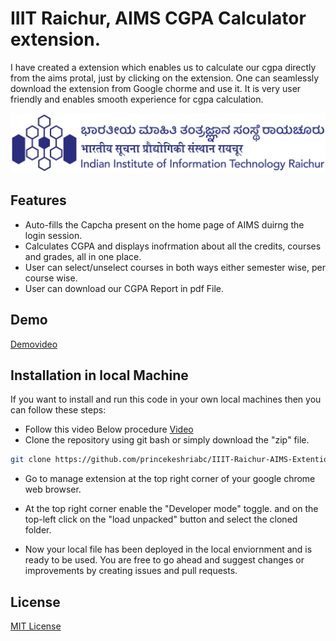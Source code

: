 # IIIT Raichur, AIMS CGPA Calculator extension.

I have created a extension which enables us to calculate our cgpa directly from the aims protal, just by clicking on the extension. One can seamlessly download the extension from Google chorme and use it. It is very user friendly and enables smooth experience for cgpa calculation.


![Logo](https://github.com/princekeshriabc/IIIT-Raichur-AIMS-Extention/blob/main/static/HorizontalBlue.png)



## Features

- Auto-fills the Capcha present on the home page of AIMS duirng the login session.
- Calculates CGPA and displays inofrmation about all the credits, courses and grades, all in one place. 
- User can select/unselect courses in both ways either semester wise, per course wise.
- User can download our CGPA Report in pdf File.



## Demo

[Demovideo](https://drive.google.com/file/d/1mBOcdjsGD2gNxJLIAs2b7JnV5SDmuY6s/view?usp=sharing)


## Installation in local Machine

If you want to install and run this code in your own local machines then you can follow these steps:

- Follow this video Below procedure [Video](https://drive.google.com/file/d/1mBOcdjsGD2gNxJLIAs2b7JnV5SDmuY6s/view?usp=sharing)
- Clone the repository using git bash or simply download the "zip" file.
```bash
git clone https://github.com/princekeshriabc/IIIT-Raichur-AIMS-Extention.git
```
- Go to manage extension at the top right corner of your google chrome web browser.


- At the top right corner enable the "Developer mode" toggle. and on the top-left click on the "load unpacked" button and select the cloned folder.

- Now your local file has been deployed in the local enviornment and is ready to be used.
You are free to go ahead and suggest changes or improvements by creating issues and pull requests.
    
## License

[MIT License](https://github.com/princekeshriabc/IIIT-Raichur-AIMS-Extention/blob/main/LICENSE)